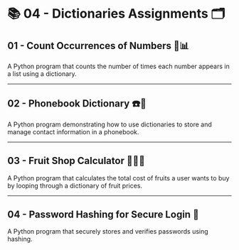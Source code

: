 # 📚 04 - Dictionaries Assignments 🗂️  

## 01 - Count Occurrences of Numbers 🔢📊  
A Python program that counts the number of times each number appears in a list using a dictionary.  

---

## 02 - Phonebook Dictionary ☎️📖  
A Python program demonstrating how to use dictionaries to store and manage contact information in a phonebook.  

---

## 03 - Fruit Shop Calculator 🍎🍌🍇  
A Python program that calculates the total cost of fruits a user wants to buy by looping through a dictionary of fruit prices.  

---  

## 04 - Password Hashing for Secure Login 🔑  
A Python program that securely stores and verifies passwords using hashing.   

